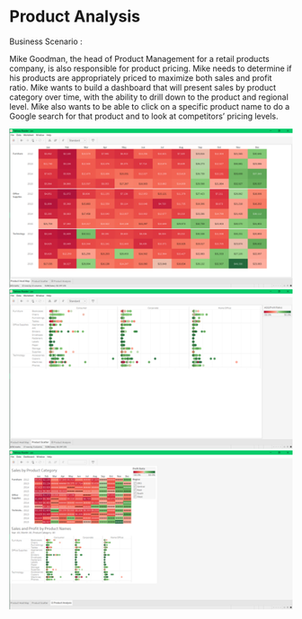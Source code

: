 # Product Analysis
                                           
                                               
Business Scenario :


Mike Goodman, the head of Product Management for a retail products company, is also responsible for product pricing. Mike needs to determine if his products are appropriately priced to maximize both sales and profit ratio. Mike wants to build a dashboard that will present sales by product category over time, with the ability to drill down to the product and regional level. Mike also wants to be able to click on a specific product name to do a Google search for that product and to look at competitors’ pricing levels. 

![](https://github.com/BalaMungala/Product-Analysis/blob/master/pa/Slide1.PNG)
![](https://github.com/BalaMungala/Product-Analysis/blob/master/pa/Slide2.PNG)
![](https://github.com/BalaMungala/Product-Analysis/blob/master/pa/Slide3.PNG)
